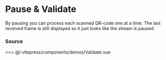 # Pause & Validate

By pausing you can process each scanned QR-code one at a time.
The last received frame is still displayed so it just looks like the stream is
paused.

<ClientOnly>
  <DemoWrapper :component="Validate" />
</ClientOnly>

<script setup lang="ts">
import DemoWrapper from '@/components/DemoWrapper.vue'
import Validate from '@/components/demos/Validate.vue'
</script>

### Source

<<< @/.vitepress/components/demos/Validate.vue
